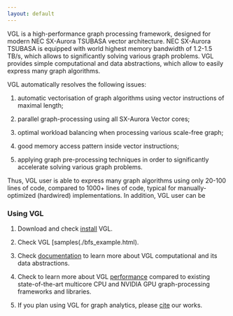 ```yaml
---
layout: default
---
```


VGL is a high-performance graph processing framework, designed for modern NEC SX-Aurora TSUBASA vector architecture. 
NEC SX-Aurora TSUBASA is equipped with world highest memory bandwidth of 1.2-1.5 TB/s,
which allows to significantly solving various graph problems.
VGL provides simple computational and data abstractions, which allow 
to easily express many graph algorithms.

VGL automatically resolves the following issues:

1. automatic vectorisation of graph algorithms using vector instructions of maximal length;

2. parallel graph-processing using all SX-Aurora Vector cores;

3. optimal workload balancing when processing various scale-free graph;

4. good memory access pattern inside vector instructions;

5. applying graph pre-processing techniques in order to significantly accelerate solving various graph problems.


Thus, VGL user is able to express many graph algorithms using only 20-100 lines of code, 
compared to 1000+ lines of code, typical for manually-optimized (hardwired) implementations.
In addition, VGL user can be 


### Using VGL

1. Download and check [install](./installation.html) VGL.

2. Check VGL [samples(./bfs_example.html).

3. Check [documentation](./documentation.html) to learn more about VGL computational and its data abstractions.

4. Check to learn more about VGL [performance](./performance.html) compared to existing state-of-the-art 
multicore CPU and NVIDIA GPU graph-processing frameworks and libraries.

5. If you plan using VGL for graph analytics, please [cite](./cite.html) our works. 
